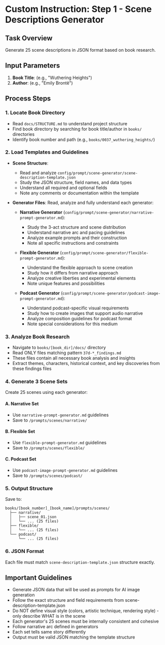 # Custom Instruction: Step 1 - Scene Descriptions Generator

## Task Overview
Generate 25 scene descriptions in JSON format based on book research.

## Input Parameters
1. **Book Title**: (e.g., "Wuthering Heights")
2. **Author**: (e.g., "Emily Brontë")

## Process Steps

### 1. Locate Book Directory
- Read `docs/STRUCTURE.md` to understand project structure
- Find book directory by searching for book title/author in `books/` directories
- Identify book number and path (e.g., `books/0037_wuthering_heights/`)

### 2. Load Templates and Guidelines
- **Scene Structure**: 
  - Read and analyze `config/prompt/scene-generator/scene-description-template.json`
  - Study the JSON structure, field names, and data types
  - Understand all required and optional fields
  - Note any comments or documentation within the template
  
- **Generator Files**: Read, analyze and fully understand each generator:
  - **Narrative Generator** (`config/prompt/scene-generator/narrative-prompt-generator.md`):
    - Study the 3-act structure and scene distribution
    - Understand narrative arc and pacing guidelines
    - Analyze example prompts and their construction
    - Note all specific instructions and constraints
    
  - **Flexible Generator** (`config/prompt/scene-generator/flexible-prompt-generator.md`):
    - Understand the flexible approach to scene creation
    - Study how it differs from narrative approach
    - Analyze creative liberties and experimental elements
    - Note unique features and possibilities
    
  - **Podcast Generator** (`config/prompt/scene-generator/podcast-image-prompt-generator.md`):
    - Understand podcast-specific visual requirements
    - Study how to create images that support audio narrative
    - Analyze composition guidelines for podcast format
    - Note special considerations for this medium

### 3. Analyze Book Research
- Navigate to `books/[book_dir]/docs/` directory
- Read ONLY files matching pattern `37d-*_findings.md`
- These files contain all necessary book analysis and insights
- Extract themes, characters, historical context, and key discoveries from these findings files

### 4. Generate 3 Scene Sets
Create 25 scenes using each generator:

#### A. Narrative Set
- Use `narrative-prompt-generator.md` guidelines
- Save to `/prompts/scenes/narrative/`

#### B. Flexible Set  
- Use `flexible-prompt-generator.md` guidelines
- Save to `/prompts/scenes/flexible/`

#### C. Podcast Set
- Use `podcast-image-prompt-generator.md` guidelines
- Save to `/prompts/scenes/podcast/`

### 5. Output Structure
Save to:
```
books/[book_number]_[book_name]/prompts/scenes/
  ├── narrative/
  │   ├── scene_01.json
  │   └── ... (25 files)
  ├── flexible/
  │   └── ... (25 files)
  └── podcast/
      └── ... (25 files)
```

### 6. JSON Format
Each file must match `scene-description-template.json` structure exactly.

## Important Guidelines
- Generate JSON data that will be used as prompts for AI image generation
- Follow the exact structure and field requirements from scene-description-template.json
- Do NOT define visual style (colors, artistic technique, rendering style) - only describe WHAT is in the scene
- Each generator's 25 scenes must be internally consistent and cohesive
- Follow narrative arc defined in generators
- Each set tells same story differently
- Output must be valid JSON matching the template structure